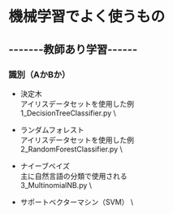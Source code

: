 # 機械学習でよく使うもの

## -------教師あり学習------

### 識別（AかBか）
- 決定木 \
アイリスデータセットを使用した例 \
    1_DecisionTreeClassifier.py \
    

- ランダムフォレスト \
アイリスデータセットを使用した例 \
    2_RandomForestClassifier.py \

- ナイーブベイズ \
    主に自然言語の分類で使用される \
    3_MultinomialNB.py \

- サポートベクターマシン（SVM） \





